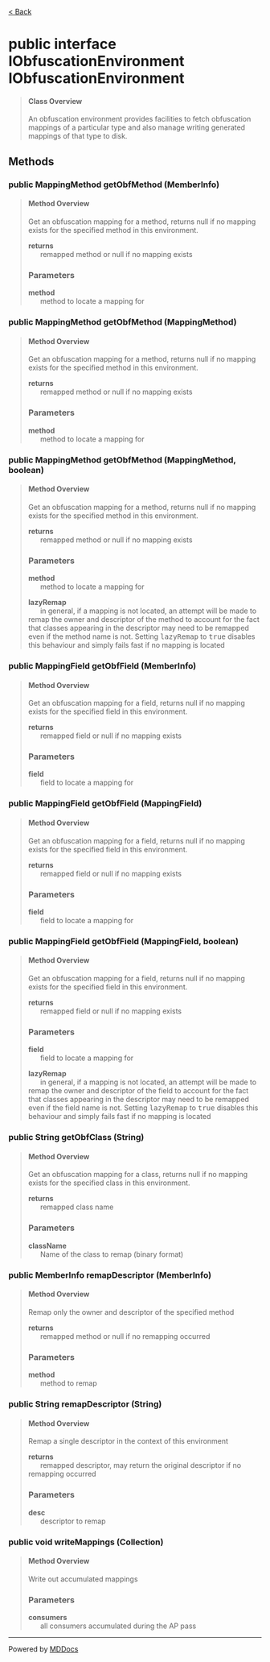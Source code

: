 [< Back](../README.md)
# public interface IObfuscationEnvironment IObfuscationEnvironment #
>#### Class Overview ####
>An obfuscation environment provides facilities to fetch obfuscation mappings
 of a particular type and also manage writing generated mappings of that type
 to disk.
## Methods ##
### public MappingMethod getObfMethod (MemberInfo) ###
>#### Method Overview ####
>Get an obfuscation mapping for a method, returns null if no mapping
 exists for the specified method in this environment.
>
>**returns**<br />
>&nbsp;&nbsp;&nbsp;&nbsp;&nbsp;&nbsp;remapped method or null if no mapping exists
>
>### Parameters ###
>**method**<br />
>&nbsp;&nbsp;&nbsp;&nbsp;&nbsp;&nbsp;method to locate a mapping for
>
### public MappingMethod getObfMethod (MappingMethod) ###
>#### Method Overview ####
>Get an obfuscation mapping for a method, returns null if no mapping
 exists for the specified method in this environment.
>
>**returns**<br />
>&nbsp;&nbsp;&nbsp;&nbsp;&nbsp;&nbsp;remapped method or null if no mapping exists
>
>### Parameters ###
>**method**<br />
>&nbsp;&nbsp;&nbsp;&nbsp;&nbsp;&nbsp;method to locate a mapping for
>
### public MappingMethod getObfMethod (MappingMethod, boolean) ###
>#### Method Overview ####
>Get an obfuscation mapping for a method, returns null if no mapping
 exists for the specified method in this environment.
>
>**returns**<br />
>&nbsp;&nbsp;&nbsp;&nbsp;&nbsp;&nbsp;remapped method or null if no mapping exists
>
>### Parameters ###
>**method**<br />
>&nbsp;&nbsp;&nbsp;&nbsp;&nbsp;&nbsp;method to locate a mapping for
>
>**lazyRemap**<br />
>&nbsp;&nbsp;&nbsp;&nbsp;&nbsp;&nbsp;in general, if a mapping is not located, an attempt will
      be made to remap the owner and descriptor of the method to account
      for the fact that classes appearing in the descriptor may need to be
      remapped even if the method name is not. Setting <tt>lazyRemap</tt>
      to <tt>true</tt> disables this behaviour and simply fails fast if no
      mapping is located
>
### public MappingField getObfField (MemberInfo) ###
>#### Method Overview ####
>Get an obfuscation mapping for a field, returns null if no mapping
 exists for the specified field in this environment.
>
>**returns**<br />
>&nbsp;&nbsp;&nbsp;&nbsp;&nbsp;&nbsp;remapped field or null if no mapping exists
>
>### Parameters ###
>**field**<br />
>&nbsp;&nbsp;&nbsp;&nbsp;&nbsp;&nbsp;field to locate a mapping for
>
### public MappingField getObfField (MappingField) ###
>#### Method Overview ####
>Get an obfuscation mapping for a field, returns null if no mapping
 exists for the specified field in this environment.
>
>**returns**<br />
>&nbsp;&nbsp;&nbsp;&nbsp;&nbsp;&nbsp;remapped field or null if no mapping exists
>
>### Parameters ###
>**field**<br />
>&nbsp;&nbsp;&nbsp;&nbsp;&nbsp;&nbsp;field to locate a mapping for
>
### public MappingField getObfField (MappingField, boolean) ###
>#### Method Overview ####
>Get an obfuscation mapping for a field, returns null if no mapping
 exists for the specified field in this environment.
>
>**returns**<br />
>&nbsp;&nbsp;&nbsp;&nbsp;&nbsp;&nbsp;remapped field or null if no mapping exists
>
>### Parameters ###
>**field**<br />
>&nbsp;&nbsp;&nbsp;&nbsp;&nbsp;&nbsp;field to locate a mapping for
>
>**lazyRemap**<br />
>&nbsp;&nbsp;&nbsp;&nbsp;&nbsp;&nbsp;in general, if a mapping is not located, an attempt will
      be made to remap the owner and descriptor of the field to account
      for the fact that classes appearing in the descriptor may need to be
      remapped even if the field name is not. Setting <tt>lazyRemap</tt>
      to <tt>true</tt> disables this behaviour and simply fails fast if no
      mapping is located
>
### public String getObfClass (String) ###
>#### Method Overview ####
>Get an obfuscation mapping for a class, returns null if no mapping exists
 for the specified class in this environment.
>
>**returns**<br />
>&nbsp;&nbsp;&nbsp;&nbsp;&nbsp;&nbsp;remapped class name
>
>### Parameters ###
>**className**<br />
>&nbsp;&nbsp;&nbsp;&nbsp;&nbsp;&nbsp;Name of the class to remap (binary format)
>
### public MemberInfo remapDescriptor (MemberInfo) ###
>#### Method Overview ####
>Remap only the owner and descriptor of the specified method
>
>**returns**<br />
>&nbsp;&nbsp;&nbsp;&nbsp;&nbsp;&nbsp;remapped method or null if no remapping occurred
>
>### Parameters ###
>**method**<br />
>&nbsp;&nbsp;&nbsp;&nbsp;&nbsp;&nbsp;method to remap
>
### public String remapDescriptor (String) ###
>#### Method Overview ####
>Remap a single descriptor in the context of this environment
>
>**returns**<br />
>&nbsp;&nbsp;&nbsp;&nbsp;&nbsp;&nbsp;remapped descriptor, may return the original descriptor if no
      remapping occurred
>
>### Parameters ###
>**desc**<br />
>&nbsp;&nbsp;&nbsp;&nbsp;&nbsp;&nbsp;descriptor to remap
>
### public void writeMappings (Collection) ###
>#### Method Overview ####
>Write out accumulated mappings
>
>### Parameters ###
>**consumers**<br />
>&nbsp;&nbsp;&nbsp;&nbsp;&nbsp;&nbsp;all consumers accumulated during the AP pass
>

---
Powered by [MDDocs](https://github.com/VRCube/MDDocs)